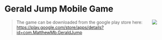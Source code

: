# Gerald Jump Mobile Game
<img src="https://lh3.googleusercontent.com/IW877Z6eZC1uak9uLiLSqGQc6TIfn2JqF4rcYkHRHiTepWdZTZSRqb7z2WPZ2Rr1hzM=s180-rw"
align="right">

>The game can be downloaded from the google play store here: https://play.google.com/store/apps/details?id=com.MatthewMb.GeraldJump